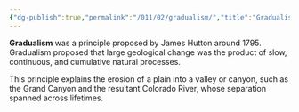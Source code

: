 ```yaml
---
{"dg-publish":true,"permalink":"/011/02/gradualism/","title":"Gradualism","tags":["BIOL422"]}
---
```


**Gradualism** was a principle proposed by James Hutton around 1795. Gradualism proposed that large geological change was the product of slow, continuous, and cumulative natural processes.

This principle explains the erosion of a plain into a valley or canyon, such as the Grand Canyon and the resultant Colorado River, whose separation spanned across lifetimes.